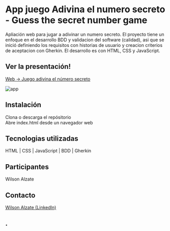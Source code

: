 # App juego Adivina el numero secreto - Guess the secret number game
Apliación web para jugar a adivinar un numero secreto.
El proyecto tiene un enfoque en el desarrollo BDD y validacion del software (calidad), asi que se inició definiendo los requisitos con historias de usuario y creacion criterios de aceptacion con Gherkin.
El desarrollo es con HTML, CSS y JavaScript.

## Ver la presentación!
[Web -> Juego adivina el número secreto](https://wilalz.github.io/App-juego-Adivina-el-numero-secreto/)

<!-- imagen -->
![app](https://wilalz.github.io/App-juego-Adivina-el-numero-secreto/)

## Instalación
Clona o descarga el repósitorio\
Abre index.html desde un navegador web

## Tecnologias utilizadas
HTML | CSS | JavaScript | BDD | Gherkin 

## Participantes
Wilson Alzate

## Contacto
[Wilson Alzate (LinkedIn)](https://www.linkedin.com/in/wilson-alzate-pineda/)



## .
